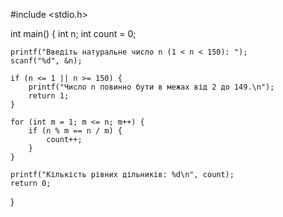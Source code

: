 #include <stdio.h>

int main() {
    int n;
    int count = 0;

    printf("Введіть натуральне число n (1 < n < 150): ");
    scanf("%d", &n);

    if (n <= 1 || n >= 150) {
        printf("Число n повинно бути в межах від 2 до 149.\n");
        return 1;
    }

    for (int m = 1; m <= n; m++) {
        if (n % m == n / m) {
            count++;
        }
    }

    printf("Кількість рівних дільників: %d\n", count);
    return 0;
}
